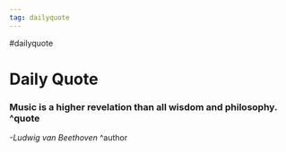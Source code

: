 ```yaml
---
tag: dailyquote
---
```


#dailyquote

# Daily Quote

### Music is a higher revelation than all wisdom and philosophy. ^quote
*-Ludwig van Beethoven* ^author

